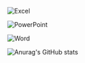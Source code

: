 ![Excel](https://img.shields.io/badge/Microsoft_Excel-217346?style=for-the-badge&logo=microsoft-excel&logoColor=white)

![PowerPoint](https://img.shields.io/badge/Microsoft_PowerPoint-B7472A?style=for-the-badge&logo=microsoft-powerpoint&logoColor=white)

![Word](https://img.shields.io/badge/Microsoft_Word-2B579A?style=for-the-badge&logo=microsoft-word&logoColor=white)

![Anurag's GitHub stats](https://github-readme-stats.vercel.app/api?username=zGuiMou&show_icons=true&theme=radical)
